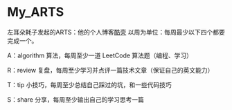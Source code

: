 # My_ARTS
左耳朵耗子发起的ARTS：他的个人博客[酷壳](https://coolshell.cn/) 
以周为单位：每周最少以下四个都要完成一个。

A：algorithm 算法，每周至少一道 LeetCode 算法题（编程、学习）

R：review 复盘，每周至少学习并点评一篇技术文章（保证自己的英文能力）

T：tip 小技巧，每周至少总结自己踩过的坑，和一些代码技巧

S：share 分享，每周至少输出自己的学习思考一篇
